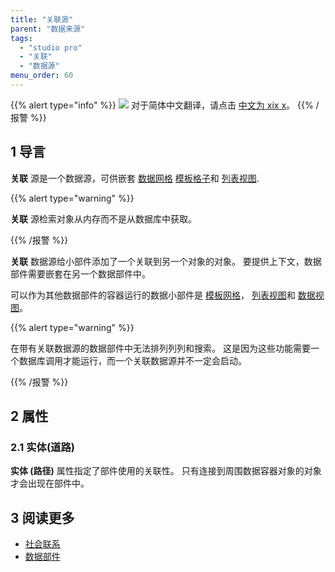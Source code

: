 ```yaml
---
title: "关联源"
parent: "数据来源"
tags:
  - "studio pro"
  - "关联"
  - "数据源"
menu_order: 60
---
```


{{% alert type="info" %}}
<img src="attachments/chinese-translation/china.png" style="display: inline-block; margin: 0" /> 对于简体中文翻译，请点击 [中文为 xix x](https://cdn.mendix.tencent-cloud.com/documentation/refguide8/association-source.pdf)。
{{% /报警 %}}

## 1 导言

**关联** 源是一个数据源，可供嵌套 [数据网格](data-grid) [模板格子](template-grid)和 [列表视图](list-view).

{{% alert type="warning" %}}

**关联** 源检索对象从内存而不是从数据库中获取。

{{% /报警 %}}

**关联** 数据源给小部件添加了一个关联到另一个对象的对象。 要提供上下文，数据部件需要嵌套在另一个数据部件中。

可以作为其他数据部件的容器运行的数据小部件是 [模板网格](template-grid)， [列表视图](list-view)和 [数据视图](data-view)。

{{% alert type="warning" %}}

在带有关联数据源的数据部件中无法排列列列和搜索。 这是因为这些功能需要一个数据库调用才能运行，而一个关联数据源并不一定会启动。

{{% /报警 %}}

## 2 属性

### 2.1 实体(道路)

**实体 (路径)** 属性指定了部件使用的关联性。 只有连接到周围数据容器对象的对象才会出现在部件中。

## 3 阅读更多

* [社会联系](关联)
* [数据部件](data-widgets)